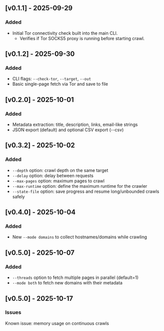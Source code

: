 ## [v0.1.1] - 2025-09-29

### Added

- Initial Tor connectivity check built into the main CLI.
  - Verifies if Tor SOCKS5 proxy is running before starting crawl.

## [v0.1.2] - 2025-09-30

### Added

- CLI flags: `--check-tor`, `--target`, `--out`
- Basic single-page fetch via Tor and save to file

## [v0.2.0] - 2025-10-01

### Added

- Metadata extraction: title, description, links, email-like strings
- JSON export (default) and optional CSV export (--csv)

## [v0.3.2] - 2025-10-02

### Added

- `--depth` option: crawl depth on the same target
- `--delay` option: delay between requests
- `--max-pages` option: maximum pages to crawl
- `--max-runtime` option: define the maximum runtime for the crawler
- `--state-file` option: save progress and resume long/unbounded crawls safely

## [v0.4.0] - 2025-10-04

### Added

- New `--mode domains` to collect hostnames/domains while crawling

## [v0.5.0] - 2025-10-07

### Added

- `--threads` option to fetch multiple pages in parallel (default=1)
- `--mode both` to fetch new domains with their metadata

## [v0.5.0] - 2025-10-17

### Issues

Known issue: memory usage on continuous crawls
